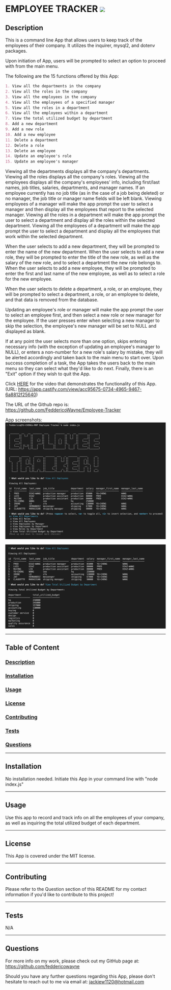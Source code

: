 # EMPLOYEE TRACKER <img src="https://img.shields.io/badge/license-MIT-yellow?style=plastic">

  ## <a id="Description">Description</a> 

  This is a command line App that allows users to keep track of the employees of their company. It utilizes the inquirer, mysql2, and dotenv packages.

  Upon initiation of App, users will be prompted to select an option to proceed with from the main menu.

  The following are the 15 functions offered by this App:

  ```md
  1. View all the departments in the company
  2. View all the roles in the company
  3. View all the employees in the company
  4. View all the employees of a specified manager
  5. View all the roles in a department
  6. View all the employees within a department
  7. View the total utilized budget by department
  8. Add a new department
  9. Add a new role
  10. Add a new employee
  11. Delete a department
  12. Delete a role
  13. Delete an employee
  14. Update an employee's role
  15. Update an employee's manager 
  ```
  Viewing all the departments displays all the company's departments.
  Viewing all the roles displays all the company's roles.
  Viewing all the employees displays all the company's employees' info, including first/last names, job titles, salaries, departments, and manager names. If an employee currently has no job title (as in the case of a job being deleted) or no manager, the job title or manager name fields will be left blank.
  Viewing employees of a manager will make the app prompt the user to select a manager and then display all the employees that report to the selected manager.
  Viewing all the roles in a department will make the app prompt the user to select a department and display all the roles within the selected department.
  Viewing all the employees of a department will make the app prompt the user to select a department and display all the employees that work within the selected department.

  When the user selects to add a new department, they will be prompted to enter the name of the new department. When the user selects to add a new role, they will be prompted to enter the title of the new role, as well as the salary of the new role, and to select a department the new role belongs to.
  When the user selects to add a new employee, they will be prompted to enter the first and last name of the new employee, as well as to select a role for the new employee.

  When the user selects to delete a department, a role, or an employee, they will be prompted to select a department, a role, or an employee to delete, and that data is removed from the database.

  Updating an employee's role or manager will make the app prompt the user to select an employee first, and then select a new role or new manager for the employee. If the user presses enter when selecting a new manager to skip the selection, the employee's new manager will be set to NULL and displayed as blank.

  If at any point the user selects more than one option, skips entering necessary info (with the exception of updating an employee's manager to NULL), or enters a non-number for a new role's salary by mistake, they will be alerted accordingly and taken back to the main menu to start over. Upon success completion of a task, the App takes the users back to the main menu so they can select what they'd like to do next. Finally, there is an "Exit" option if they wish to quit the App.

  Click <a href="https://app.castify.com/view/acc95675-0734-4965-9467-6a8812f25640" target="_blank">HERE</a> for the video that demonstrates the functionality of this App. 
  (URL: https://app.castify.com/view/acc95675-0734-4965-9467-6a8812f25640)

  The URL of the Github repo is: https://github.com/FeddericoWayne/Employee-Tracker

  
  App screenshots:
  <img src="./assets/images/Employee-Tracker-Screenshot-1.png">

  <img src="./assets/images/Employee-Tracker-Screenshot-2.png">

***

  ## Table of Content

  ### [Description](#Description)
  ### [Installation](#Installation)
  ### [Usage](#Usage)
  ### [License](#License)
  ### [Contributing](#Contributing)
  ### [Tests](#Tests)
  ### [Questions](#Questions)

***

  ## <a id="Installation">Installation</a>

  No installation needed. Initiate this App in your command line with "node index.js"

***

  ## <a id="Usage">Usage</a>

  Use this app to record and track info on all the employees of your company, as well as inquiring the total utilized budget of each department.

***

  ## <a id="License">License</a>
  
  This App is covered under the MIT license.

  
***

  ## <a id="Contributing">Contributing</a>

  Please refer to the Question section of this README for my contact information if you'd like to contribute to this project!

***

  ## <a id="Tests">Tests</a>

  N/A
  

***

  ## <a id="Questions">Questions</a>

  For more info on my work, please check out my GitHub page at: https://github.com/feddericowayne
  
  Should you have any further questions regarding this App, please don't hesitate to reach out to me via email at: <a href="mailto:jackiew1120@hotmail.com">jackiew1120@hotmail.com</a>

  